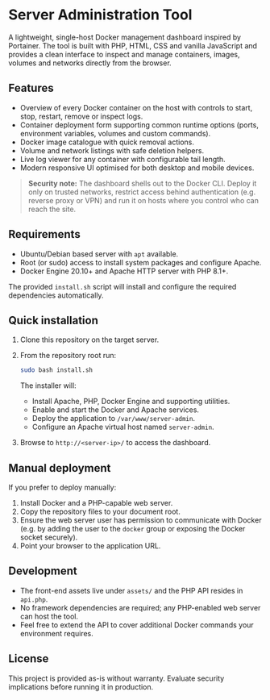 # Server Administration Tool

A lightweight, single-host Docker management dashboard inspired by Portainer. The tool is built with PHP, HTML, CSS and vanilla JavaScript and provides a clean interface to inspect and manage containers, images, volumes and networks directly from the browser.

## Features

- Overview of every Docker container on the host with controls to start, stop, restart, remove or inspect logs.
- Container deployment form supporting common runtime options (ports, environment variables, volumes and custom commands).
- Docker image catalogue with quick removal actions.
- Volume and network listings with safe deletion helpers.
- Live log viewer for any container with configurable tail length.
- Modern responsive UI optimised for both desktop and mobile devices.

> **Security note:** The dashboard shells out to the Docker CLI. Deploy it only on trusted networks, restrict access behind authentication (e.g. reverse proxy or VPN) and run it on hosts where you control who can reach the site.

## Requirements

- Ubuntu/Debian based server with `apt` available.
- Root (or sudo) access to install system packages and configure Apache.
- Docker Engine 20.10+ and Apache HTTP server with PHP 8.1+.

The provided `install.sh` script will install and configure the required dependencies automatically.

## Quick installation

1. Clone this repository on the target server.
2. From the repository root run:

   ```bash
   sudo bash install.sh
   ```

   The installer will:

   - Install Apache, PHP, Docker Engine and supporting utilities.
   - Enable and start the Docker and Apache services.
   - Deploy the application to `/var/www/server-admin`.
   - Configure an Apache virtual host named `server-admin`.

3. Browse to `http://<server-ip>/` to access the dashboard.

## Manual deployment

If you prefer to deploy manually:

1. Install Docker and a PHP-capable web server.
2. Copy the repository files to your document root.
3. Ensure the web server user has permission to communicate with Docker (e.g. by adding the user to the `docker` group or exposing the Docker socket securely).
4. Point your browser to the application URL.

## Development

- The front-end assets live under `assets/` and the PHP API resides in `api.php`.
- No framework dependencies are required; any PHP-enabled web server can host the tool.
- Feel free to extend the API to cover additional Docker commands your environment requires.

## License

This project is provided as-is without warranty. Evaluate security implications before running it in production.
